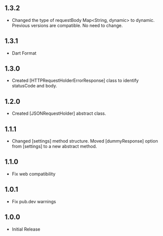## 1.3.2

- Changed the type of requestBody Map<String, dynamic> to dynamic. Previous versions are compatible. No need to change.

## 1.3.1

- Dart Format

## 1.3.0

- Created [HTTPRequestHolderErrorResponse] class to identify statusCode and body.

## 1.2.0

- Created [JSONRequestHolder] abstract class.

## 1.1.1

- Changed [settings] method structure.
  Moved [dummyResponse] option from [settings] to a new abstract method.

## 1.1.0

- Fix web compatibility

## 1.0.1

- Fix pub.dev warnings

## 1.0.0

- Initial Release
